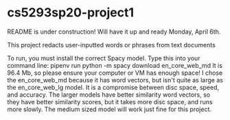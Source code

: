 # cs5293sp20-project1
README is under construction! Will have it up and ready Monday, April 6th.

This project redacts user-inputted words or phrases from text documents

To run, you must install the correct Spacy model. Type this into your command line:
pipenv run python -m spacy download en_core_web_md 
It is 96.4 Mb, so please ensure your computer or VM has enough space!
I chose the en_core_web_md because it has word vectors, but isn't quite as large as the en_core_web_lg model. It is a compromise between disc space, speed, and accuracy. The larger models have better similarity word vectors, so they have better similarity scores, but it takes more disc space, and runs more slowly. The medium sized model will work just fine for this project.
